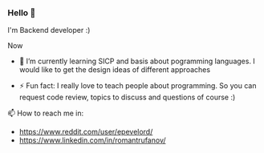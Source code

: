 ### Hello 👋

I'm Backend developer :)

Now
- 🌱 I’m currently learning SICP and basis about pogramming languages. 
I would like to get the design ideas of different approaches


- ⚡ Fun fact: I really love to teach people about programming. 
So you can request code review, topics to discuss and questions of course :)



📫 How to reach me in: 
- https://www.reddit.com/user/epevelord/
- https://www.linkedin.com/in/romantrufanov/


<!--
**pingvin1308/pingvin1308** is a ✨ _special_ ✨ repository because its `README.md` (this file) appears on your GitHub profile.

Here are some ideas to get you started:

- 🔭 I’m currently working on ...
- 🌱 I’m currently learning ...
- 👯 I’m looking to collaborate on ...
- 🤔 I’m looking for help with ...
- 💬 Ask me about ...
- 📫 How to reach me: ...
- 😄 Pronouns: ...
- ⚡ Fun fact: ...
-->
